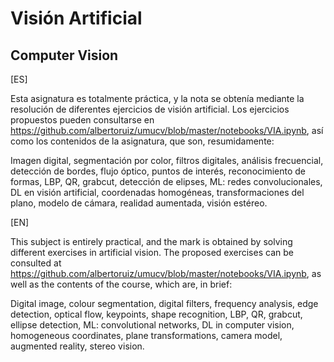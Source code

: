 # Visión Artificial
## Computer Vision

[ES]

Esta asignatura es totalmente práctica, y la nota se obtenía mediante la resolución de diferentes ejercicios de visión artificial. Los ejercicios propuestos pueden consultarse en https://github.com/albertoruiz/umucv/blob/master/notebooks/VIA.ipynb, así como los contenidos de la asignatura, que son, resumidamente:

Imagen digital, segmentación por color, filtros digitales, análisis frecuencial, detección de bordes, flujo óptico, puntos de interés, reconocimiento de formas, LBP, QR, grabcut, detección de elipses, ML: redes convolucionales, DL en visión artificial, coordenadas homogéneas, transformaciones del plano, modelo de cámara, realidad aumentada, visión estéreo.

[EN]

This subject is entirely practical, and the mark is obtained by solving different exercises in artificial vision. The proposed exercises can be consulted at https://github.com/albertoruiz/umucv/blob/master/notebooks/VIA.ipynb, as well as the contents of the course, which are, in brief:

Digital image, colour segmentation, digital filters, frequency analysis, edge detection, optical flow, keypoints, shape recognition, LBP, QR, grabcut, ellipse detection, ML: convolutional networks, DL in computer vision, homogeneous coordinates, plane transformations, camera model, augmented reality, stereo vision.
